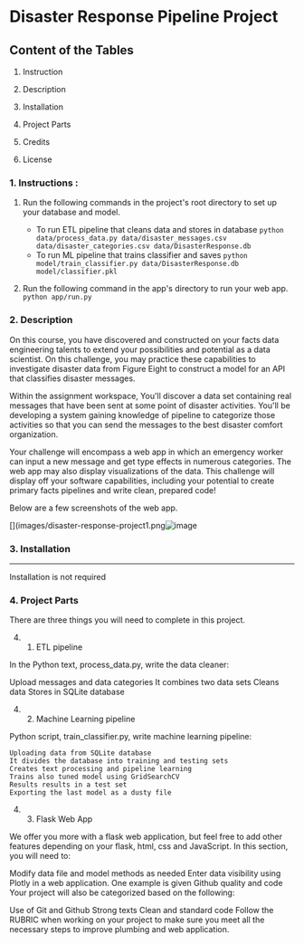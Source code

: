 # Disaster Response Pipeline Project

## Content of the Tables


   1.  Instruction

   2.  Description
 
   3.  Installation

   4.  Project Parts
  
   5.  Credits
   
   6.  License


### 1. Instructions :
   1. Run the following commands in the project's root directory to set up your database and model.

      - To run ETL pipeline that cleans data and stores in database
        `python data/process_data.py data/disaster_messages.csv data/disaster_categories.csv data/DisasterResponse.db`
      - To run ML pipeline that trains classifier and saves
        `python model/train_classifier.py data/DisasterResponse.db model/classifier.pkl`

   2.  Run the following command in the app's directory to run your web app.
    `python app/run.py`

### 2. Description   
On this course, you have discovered and constructed on your facts data engineering talents to extend your possibilities and potential as a data scientist. On this challenge, you may practice these capabilities to investigate disaster data from Figure Eight to construct a model for an API that classifies disaster messages.

Within the assignment workspace, You'll discover a data set containing real messages that have been sent at some point of disaster activities. You'll be developing a system gaining knowledge of pipeline to categorize those activities so that you can send the messages to the best disaster comfort organization.

Your challenge will encompass a web app in which an emergency worker can input a new message and get type effects in numerous categories. The web app may also display visualizations of the data. This challenge will display off your software capabilities, including your potential to create primary facts pipelines and write clean, prepared code!


Below are a few screenshots of the web app.

[](images/disaster-response-project1.png![image](https://user-images.githubusercontent.com/69160473/117585870-9afb2f00-b0c9-11eb-8e92-18eb7e960fd4.png)

### 3. Installation
------------

Installation is not required


### 4.  Project Parts

There are three things you will need to complete in this project.

  4. 1. ETL pipeline

In the Python text, process_data.py, write the data cleaner:

Upload messages and data categories
It combines two data sets
Cleans data
Stores in SQLite database

  4. 2.  Machine Learning pipeline

 Python script, train_classifier.py, write machine learning pipeline:

    Uploading data from SQLite database
    It divides the database into training and testing sets
    Creates text processing and pipeline learning
    Trains also tuned model using GridSearchCV
    Results results in a test set
    Exporting the last model as a dusty file

 4. 3. Flask Web App

We offer you more with a flask web application, but feel free to add other features depending on your flask, html, css and JavaScript. In this section, you will need to:

Modify data file and model methods as needed
Enter data visibility using Plotly in a web application. One example is given
Github quality and code
Your project will also be categorized based on the following:

Use of Git and Github
Strong texts
Clean and standard code
Follow the RUBRIC when working on your project to make sure you meet all the necessary steps to improve plumbing and web application.


